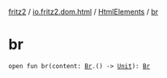 [fritz2](../../index.md) / [io.fritz2.dom.html](../index.md) / [HtmlElements](index.md) / [br](./br.md)

# br

`open fun br(content: `[`Br`](../-br/index.md)`.() -> `[`Unit`](https://kotlinlang.org/api/latest/jvm/stdlib/kotlin/-unit/index.html)`): `[`Br`](../-br/index.md)